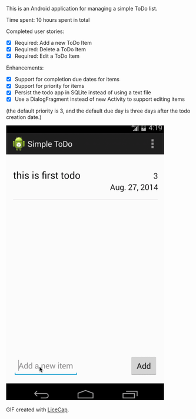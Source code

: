 This is an Android application for managing a simple ToDo list.

Time spent: 10 hours spent in total

Completed user stories:

 * [x] Required: Add a new ToDo Item
 * [x] Required: Delete a ToDo Item 
 * [x] Required: Edit a ToDo Item

Enhancements:
 * [x] Support for completion due dates for items
 * [x] Support for priority for items
 * [x] Persist the todo app in SQLite instead of using a text file
 * [x] Use a DialogFragment instead of new Activity to support editing items

(the default priority is 3, and the default due day is three days after the todo creation date.) 

![Video Walkthrough](SimpleTodo.gif)

GIF created with [LiceCap](http://www.cockos.com/licecap/).
